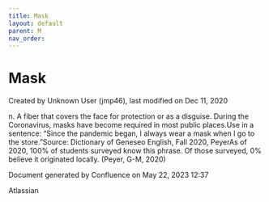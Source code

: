 ```yaml
---
title: Mask
layout: default
parent: M
nav_order:
---
```


# Mask

Created by  Unknown User (jmp46), last modified on Dec 11, 2020

n. A fiber that covers the face for protection or as a disguise. During the Coronavirus, masks have become required in most public places.Use in a sentence: “Since the pandemic began, I always wear a mask when I go to the store.”Source: Dictionary of Geneseo English, Fall 2020, PeyerAs of 2020, 100% of students surveyed know this phrase. Of those surveyed, 0% believe it originated locally. (Peyer, G-M, 2020)

Document generated by Confluence on May 22, 2023 12:37

Atlassian
